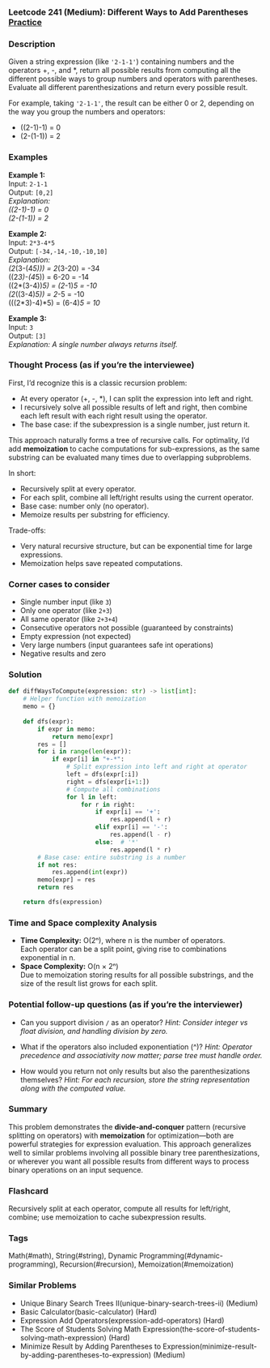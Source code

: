 ### Leetcode 241 (Medium): Different Ways to Add Parentheses [Practice](https://leetcode.com/problems/different-ways-to-add-parentheses)

### Description  
Given a string expression (like `'2-1-1'`) containing numbers and the operators +, -, and *, return all possible results from computing all the different possible ways to group numbers and operators with parentheses. Evaluate all different parenthesizations and return every possible result.

For example, taking `'2-1-1'`, the result can be either 0 or 2, depending on the way you group the numbers and operators:  
- ((2-1)-1) = 0  
- (2-(1-1)) = 2

### Examples  

**Example 1:**  
Input: `2-1-1`  
Output: `[0,2]`  
*Explanation:  
((2-1)-1) = 0  
(2-(1-1)) = 2*

**Example 2:**  
Input: `2*3-4*5`  
Output: `[-34,-14,-10,-10,10]`  
*Explanation:  
(2*(3-(4*5))) = 2*(3-20) = -34  
((2*3)-(4*5)) = 6-20 = -14  
((2*(3-4))*5) = (2*-1)*5 = -10  
(2*((3-4)*5)) = 2*-5 = -10  
(((2*3)-4)*5) = (6-4)*5 = 10*

**Example 3:**  
Input: `3`  
Output: `[3]`  
*Explanation: A single number always returns itself.*


### Thought Process (as if you’re the interviewee)  

First, I’d recognize this is a classic recursion problem:  
- At every operator (+, -, *), I can split the expression into left and right.  
- I recursively solve all possible results of left and right, then combine each left result with each right result using the operator.  
- The base case: if the subexpression is a single number, just return it.

This approach naturally forms a tree of recursive calls. For optimality, I’d add **memoization** to cache computations for sub-expressions, as the same substring can be evaluated many times due to overlapping subproblems.

In short:
- Recursively split at every operator.
- For each split, combine all left/right results using the current operator.
- Base case: number only (no operator).
- Memoize results per substring for efficiency.

Trade-offs:  
- Very natural recursive structure, but can be exponential time for large expressions.
- Memoization helps save repeated computations.


### Corner cases to consider  
- Single number input (like `3`)
- Only one operator (like `2+3`)
- All same operator (like `2+3+4`)
- Consecutive operators not possible (guaranteed by constraints)
- Empty expression (not expected)
- Very large numbers (input guarantees safe int operations)
- Negative results and zero


### Solution

```python
def diffWaysToCompute(expression: str) -> list[int]:
    # Helper function with memoization
    memo = {}
    
    def dfs(expr):
        if expr in memo:
            return memo[expr]
        res = []
        for i in range(len(expr)):
            if expr[i] in "+-*":
                # Split expression into left and right at operator
                left = dfs(expr[:i])
                right = dfs(expr[i+1:])
                # Compute all combinations
                for l in left:
                    for r in right:
                        if expr[i] == '+':
                            res.append(l + r)
                        elif expr[i] == '-':
                            res.append(l - r)
                        else:  # '*'
                            res.append(l * r)
        # Base case: entire substring is a number
        if not res:
            res.append(int(expr))
        memo[expr] = res
        return res

    return dfs(expression)
```

### Time and Space complexity Analysis  

- **Time Complexity:** O(2ⁿ), where n is the number of operators.  
  Each operator can be a split point, giving rise to combinations exponential in n.  
- **Space Complexity:** O(n × 2ⁿ)  
  Due to memoization storing results for all possible substrings, and the size of the result list grows for each split.


### Potential follow-up questions (as if you’re the interviewer)  

- Can you support division `/` as an operator?
  *Hint: Consider integer vs float division, and handling division by zero.*

- What if the operators also included exponentiation (^)?
  *Hint: Operator precedence and associativity now matter; parse tree must handle order.*

- How would you return not only results but also the parenthesizations themselves?
  *Hint: For each recursion, store the string representation along with the computed value.*

### Summary  
This problem demonstrates the **divide-and-conquer** pattern (recursive splitting on operators) with **memoization** for optimization—both are powerful strategies for expression evaluation. This approach generalizes well to similar problems involving all possible binary tree parenthesizations, or wherever you want all possible results from different ways to process binary operations on an input sequence.


### Flashcard
Recursively split at each operator, compute all results for left/right, combine; use memoization to cache subexpression results.

### Tags
Math(#math), String(#string), Dynamic Programming(#dynamic-programming), Recursion(#recursion), Memoization(#memoization)

### Similar Problems
- Unique Binary Search Trees II(unique-binary-search-trees-ii) (Medium)
- Basic Calculator(basic-calculator) (Hard)
- Expression Add Operators(expression-add-operators) (Hard)
- The Score of Students Solving Math Expression(the-score-of-students-solving-math-expression) (Hard)
- Minimize Result by Adding Parentheses to Expression(minimize-result-by-adding-parentheses-to-expression) (Medium)